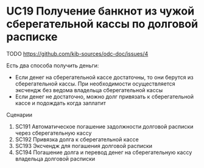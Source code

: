 # UC19 Получение банкнот из чужой сберегательной кассы по долговой расписке

TODO https://github.com/kib-sources/odc-doc/issues/4


Есть два способа получить деньги:
* Если денег на сберегательной кассе достаточны, то они берутся из сберегательной кассы.
При необходимости осуществляется эксчендж без ведома владельца сберегательной кассы
* Если денег не достаточно, можно долг привязать к сберегательной кассе
и подождать когда заплатит



Сценарии
1. SC191 Автоматическое погашение задолжности долговой расписки через сберегательную кассу
2. SC192 Привязка долга к сберегательной кассе 
3. SC193 Эксчендж для погашения долговой расписки
4. SC194 Погашение долга и перевод денег на сберегательную кассу владельца долговой расписки
